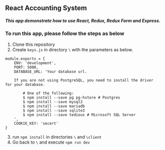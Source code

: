 ## React Accounting System

##### This app demonstrate how to use React, Redux, Redux Form and Express.

### To run this app, please follow the steps as below
1. Clone this repository
2. Create `keys.js` in directory `\` with the parameters as below.
```
module.exports = {
    ENV: 'development',
    PORT: 5000,
    DATABASE_URL: 'Your database url. 
    
    If you are not using PostgreSQL, you need to install the driver for your database.

        # One of the following:
        $ npm install --save pg pg-hstore # Postgres
        $ npm install --save mysql2
        $ npm install --save mariadb
        $ npm install --save sqlite3
        $ npm install --save tedious # Microsoft SQL Server
    ',
    COOKIE_KEY: 'secert'
}
```
3. run `npm install` in directories `\` and `\client`
4. Go back to `\` and execute `npm run dev`